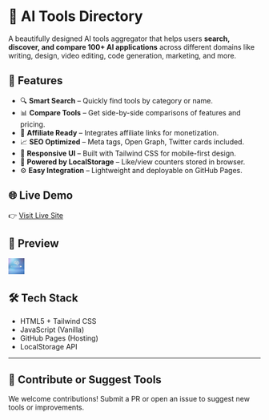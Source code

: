 # 🧠 AI Tools Directory

A beautifully designed AI tools aggregator that helps users **search, discover, and compare 100+ AI applications** across different domains like writing, design, video editing, code generation, marketing, and more.

## 🌟 Features

- 🔍 **Smart Search** – Quickly find tools by category or name.
- 📊 **Compare Tools** – Get side-by-side comparisons of features and pricing.
- 🤑 **Affiliate Ready** – Integrates affiliate links for monetization.
- 📈 **SEO Optimized** – Meta tags, Open Graph, Twitter cards included.
- 🎨 **Responsive UI** – Built with Tailwind CSS for mobile-first design.
- 🧠 **Powered by LocalStorage** – Like/view counters stored in browser.
- ⚙️ **Easy Integration** – Lightweight and deployable on GitHub Pages.

## 🌐 Live Demo

👉 [Visit Live Site](https://santanu-p.github.io/ai-tools/)

## 📸 Preview

![AI Tools Directory Screenshot](https://github.com/santanu-p/ai-tools/blob/main/favicon_io/favicon-32x32.png)

## 🛠️ Tech Stack

- HTML5 + Tailwind CSS
- JavaScript (Vanilla)
- GitHub Pages (Hosting)
- LocalStorage API

---

## 📩 Contribute or Suggest Tools

We welcome contributions! Submit a PR or open an issue to suggest new tools or improvements.

